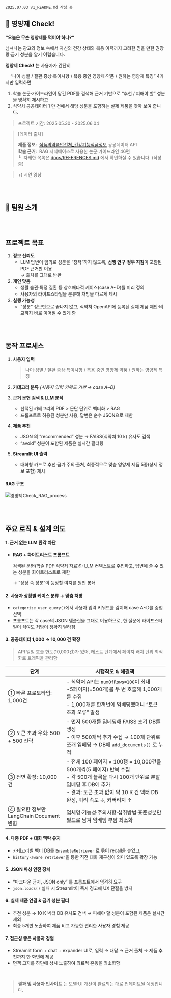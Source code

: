 ```
2025.07.03 v1_README.md 작성 중
```




## 💊 영양제 Check!

**“오늘은 무슨 영양제를 먹어야 하나?”**

넘쳐나는 광고와 정보 속에서 자신의 건강 상태와 복용 이력까지 고려한 믿을 만한 권장량·금기 성분을 알기 어렵습니다.

**영양제 Check!** 는 사용자가 간단히

&nbsp;&nbsp;&nbsp;&nbsp;“나이·성별 / 질환·증상·특이사항 / 복용 중인 영양제·약품 / 원하는 영양제 특징” 4가지만 입력하면

1. 학술 논문·가이드라인이 담긴 PDF를 검색해 근거 기반으로 “추천 / 피해야 할” 성분을 명확히 제시하고
2. 식약처 공공데이터 1 만 건에서 해당 성분을 포함하는 실제 제품을 찾아 보여 줍니다.

>프로젝트 기간: 2025.05.30 - 2025.06.04

> [데이터 출처]<br>
>
> **제품 정보**: &nbsp;[식품의약품안전처_건강기능식품정보](https://www.data.go.kr/iim/api/selectAPIAcountView.do) 공공데이터 API  
> **학술 근거**: &nbsp;RAG 지식베이스로 사용한 논문·가이드라인 46편  
> └ &nbsp;자세한 목록은 [docs/REFERENCES.md]() 에서 확인하실 수 있습니다. (작성 중)

> +) 시연 영상

<br>
<br>

## 👥 팀원 소개


<br>
<br>

## 프로젝트 목표

1. **정보 신뢰도**
    - LLM 답변이 임의로 성분을 “창작”하지 않도록, **선행 연구·정부 지침**이 포함된 PDF 근거만 이용  
      → 출처를 그대로 반환
2. **개인 맞춤**
    - 생활 습관·특정 질환 등 상호배타적 케이스(case A~D)를 미리 정의
    - 사용자의 라이프스타일을 분류해 처방을 다르게 제시
3. **실행 가능성**
    - “성분” 정보만으로 끝나지 않고, 식약처 OpenAPI에 등록된 실제 제품 제안·비교까지 바로 이어질 수 있게 함

<br>
<br>

## 동작 프로세스

1. **사용자 입력**
    
    > 나이·성별 / 질환·증상·특이사항 / 복용 중인 영양제·약품 / 원하는 영양제 특징
    > 
2. **카테고리 분류** *(사용자 입력 키워드 기반 → case A~D)*
3. **근거 문헌 검색 & LLM 분석**
    - 선택된 카테고리의 PDF > 문단 단위로 벡터화 > RAG
    - 프롬프트로 허용된 성분만 사용, 답변은 순수 JSON으로 제한
4. **제품 추천**
    - JSON 의 “recommended” 성분 → FAISS(식약처 10 k) 유사도 검색
    - “avoid” 성분이 포함된 제품은 실시간 필터링
5. **Streamlit UI 출력**
    - 대화형 카드로 추천·금기·주의·출처, 최종적으로 맞춤 영양제 제품 5종(상세 정보 포함) 제시

#### RAG 구조

![영양제Check_RAG_process](https://github.com/user-attachments/assets/c8ed6e81-2756-413e-9d65-91a1c81226e8)



<br>
<br>

## 주요 로직 & 설계 의도

#### 1. 근거 없는 LLM 환각 차단

- **RAG + 화이트리스트 프롬프트**
    
    검색된 문헌(학술 PDF·식약처 자료)만 LLM 컨텍스트로 주입하고, 답변에 쓸 수 있는 성분을 화이트리스트로 제한
    
    → “상상 속 성분”이 등장할 여지를 원천 봉쇄
    

#### 2. 사용자 상황별 케이스 분류 → 맞춤 처방

- `categorize_user_query()`에서 사용자 입력 키워드를 감지해 case A~D를 중첩 선택
- 프롬프트는 각 case의 JSON 템플릿을 그대로 이용하므로, 한 질문에 라이프스타일이 섞여도 처방이 정확히 달라짐

#### 3. 공공데이터 1,000 → 10,000 건 확장

> API 일일 호출 한도(10,000건)가 있어, 테스트 단계에서 페이지·배치 단위 최적화로 트래픽을 관리함

| 단계 | 시행착오 & 해결책 |
| --- | --- |
| ① 빠른 프로토타입: 1,000건 | - 식약처 API는 `numOfRows=100`이 최대<br>-5페이지(=500개)를 두 번 호출해 1,000개를 수집<br>- 1,000개를 한꺼번에 임베딩했더니 “토큰 초과 오류” 발생 |
| ② 토큰 초과 우회: 500 + 500 전략 | - 먼저 500개를 임베딩해 FAISS 초기 DB를 생성<br>- 이후 500개씩 추가 수집 → 100개 단위로 쪼개 임베딩 → DB에 `add_documents()` 로 누적 |
| ③ 전면 확장: 10,000건 | - 전체 100 페이지 × 100행 = 10,000건을 500개씩(5 페이지) 반복 수집<br>- 각 500개 블록을 다시 100개 단위로 분할 임베딩 후 DB에 추가<br>- 결과: 토큰 초과 없이 약 10 K 건 벡터 DB 완성, 쿼리 속도 ↓, 커버리지 ↑ |
| ④ 필요한 정보만 LangChain Document 변환 | 업체명·기능성·주의사항·섭취방법·표준성분만 필드로 남겨 임베딩 부담 최소화 |

#### 4. 다중 PDF + 대화 맥락 유지

- 카테고리별 벡터 DB를 `EnsembleRetriever` 로 묶어 recall을 높였고,
- `history-aware retriever`을 통한 직전 대화 재구성이 의미 있도록 확장 가능

#### 5. JSON 파싱 안전 장치

- “마크다운 금지, JSON only” 를 프롬프트에서 엄격히 요구
- `json.loads()` 실패 시 Streamlit이 즉시 경고해 UX 단절을 방지

#### 6. 실제 제품 연결 & 금기 성분 필터

- 추천 성분 → 10 K 벡터 DB 유사도 검색 → 피해야 할 성분이 포함된 제품은 실시간 제외
- 최종 5개만 노출하여 제품 비교 가능한 편리한 사용자 경험 제공

#### 7. 접근성 좋은 사용자 경험

- Streamlit form + chat + expander UI로, 입력 → 대답 → 근거 출처 → 제품 추천까지 한 화면에 제공
- 면책 고지를 하단에 상시 노출하여 의료적 혼동을 최소화함

<br>

> **결과 및 사용자 인사이트** 는 모델·UI 개선이 완료되는 대로 업데이트될 예정입니다.
